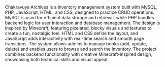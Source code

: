 Chakravuya Archives is a inventory management system built with MySQL, PHP, JavaScript, HTML, and CSS, designed to practice CRUD operations.
MySQL is used for efficient data storage and retrieval, while PHP handles backend logic for user interaction and database management.
The design is inspired by Minecraft, featuring pixelated, blocky visuals and textures to create a fun, nostalgic feel.
HTML and CSS define the layout, and JavaScript adds interactivity with real-time search and smooth page transitions.
The system allows admins to manage books (add, update, delete) and enables users to browse and search the inventory.
The project combines backend functionality with creative Minecraft-inspired design, showcasing both technical skills and visual appeal.
